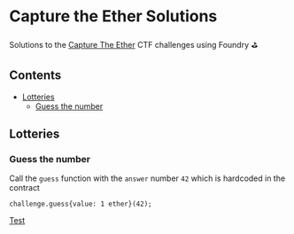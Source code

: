 # Capture the Ether Solutions

Solutions to the [Capture The Ether](https://capturetheether.com/challenges/) CTF challenges using Foundry ⛳️

## Contents

-   [Lotteries](#lotteries)
    -   [Guess the number](#guess-the-number)

## Lotteries

### Guess the number

Call the `guess` function with the `answer` number `42` which is hardcoded in the contract

```solidity
challenge.guess{value: 1 ether}(42);
```

[Test](./test/lotteries/TestGuessTheNumberChallenge.t.sol)
